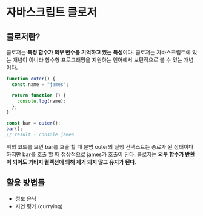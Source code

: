# 자바스크립트 클로저

## 클로저란?

클로저는 **특정 함수가 외부 변수를 기억하고 있는 특성**이다. 클로저는 자바스크립트에 있는 개념이 아니라 함수형 프로그래밍을 지원하는 언어에서 보편적으로 볼 수 있는 개념이다.

```javascript
function outer() {
  const name = "james";

  return function () {
    console.log(name);
  };
}

const bar = outer();
bar();
// result - console james
```

위의 코드를 보면 bar를 호출 할 때 분명 outer의 실행 컨텍스트는 종료가 된 상태이다 하지만 bar를 호출 할 때 정상적으로 james가 호출이 된다.
클로저는 **외부 함수가 반환이 되어도 가비지 컬렉션에 의해 제거 되지 않고 유지가 된다**.

## 활용 방법들

- 정보 은닉
- 지연 평가 (currying)
